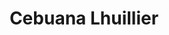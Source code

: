 ---
title: "Cebuana Lhuillier"
url: /quezon-city/cebuana-lhuillier-regalado-avenue/
shop: Leiher
---